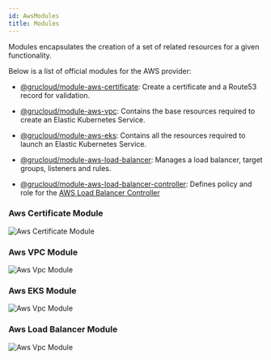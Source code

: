 ```yaml
---
id: AwsModules
title: Modules
---
```


Modules encapsulates the creation of a set of related resources for a given functionality.

Below is a list of official modules for the AWS provider:

- [@grucloud/module-aws-certificate](https://www.npmjs.com/package/@grucloud/module-aws-certificate): Create a certificate and a Route53 record for validation.
- [@grucloud/module-aws-vpc](https://www.npmjs.com/package/@grucloud/module-aws-vpc): Contains the base resources required to create an Elastic Kubernetes Service.
- [@grucloud/module-aws-eks](https://www.npmjs.com/package/@grucloud/module-aws-eks): Contains all the resources required to launch an Elastic Kubernetes Service.
- [@grucloud/module-aws-load-balancer](https://www.npmjs.com/package/@grucloud/module-aws-load-balancer): Manages a load balancer, target groups, listeners and rules.

- [@grucloud/module-aws-load-balancer-controller](https://www.npmjs.com/package/@grucloud/module-aws-load-balancer-controller): Defines policy and role for the [AWS Load Balancer Controller](https://docs.aws.amazon.com/eks/latest/userguide/aws-load-balancer-controller.html)

### Aws Certificate Module

![Aws Certificate Module](https://raw.githubusercontent.com/grucloud/grucloud/main/packages/modules/aws/certificate/example/diagram-target.svg)

### Aws VPC Module

![Aws Vpc Module](https://raw.githubusercontent.com/grucloud/grucloud/main/packages/modules/aws/vpc/example/diagram-target.svg)

### Aws EKS Module

![Aws Vpc Module](https://raw.githubusercontent.com/grucloud/grucloud/main/packages/modules/aws/eks/example/diagram-target.svg)

### Aws Load Balancer Module

![Aws Vpc Module](https://raw.githubusercontent.com/grucloud/grucloud/main/packages/modules/aws/load-balancer/example/diagram-target.svg)
